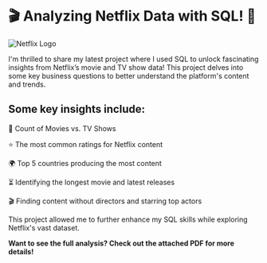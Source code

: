 # 🎬 Analyzing Netflix Data with SQL! 🍿

![Netflix Logo](https://i.ibb.co/bPDCLc9/netflix-logo.png)

I'm thrilled to share my latest project where I used SQL to unlock fascinating insights from Netflix’s movie and TV show data! This project delves into some key business questions to better understand the platform's content and trends.

## Some key insights include:

🎥 Count of Movies vs. TV Shows

⭐ The most common ratings for Netflix content

🌍 Top 5 countries producing the most content

⏳ Identifying the longest movie and latest releases

🎬 Finding content without directors and starring top actors

This project allowed me to further enhance my SQL skills while exploring Netflix's vast dataset.

**Want to see the full analysis? Check out the attached PDF for more details!**
